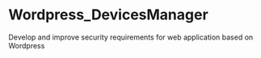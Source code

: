 # Wordpress_DevicesManager
Develop and improve security requirements for web application based on Wordpress
